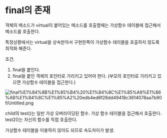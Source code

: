 # final의 존재

객체의 메소드가 virtual이 붙어있는 메소드를 호출할때는 가상함수 테이블에 접근해서 메소드를 호출한다.

특정상황에서는 virtual을 상속받아서 구현한쪽이 가상함수 테이블을 호출하지 않도록 최적화 해준다.

조건.
1. final을 붙인다.
2. final을 붙인 객체의 포인터로 가리키고 있어야 한다.
(부모의 포인터로 가리키고 있으면 가상함수 테이블을 접근한다.)

![final%E1%84%8B%E1%85%B4%20%E1%84%8C%E1%85%A9%E1%86%AB%E1%84%8C%E1%85%A2%20edb4ed8f28dd49418c3614078aa7b90f/Untitled.png](final%E1%84%8B%E1%85%B4%20%E1%84%8C%E1%85%A9%E1%86%AB%E1%84%8C%E1%85%A2%20edb4ed8f28dd49418c3614078aa7b90f/Untitled.png)

child의 test()는 일반 가상 오버라이딩된 함수.
가상 함수 테이블을 접근해서 호출한다.
test2()는 자신의 함수를 직접 호출한다. 

가상함수 테이블을 이용하지 않아도 되므로 속도차이가 발생.